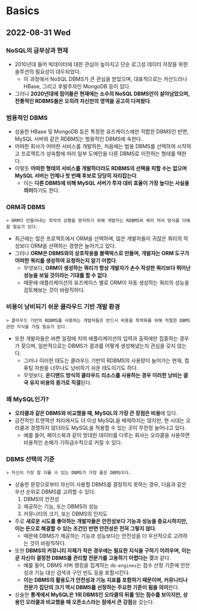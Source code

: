 # Basics
## 2022-08-31 Wed

### NoSQL의 급부상과 현재
* 2010년대 들어 빅데이터에 대한 관심이 높아지고 단순 로그성 데이터 저장을 위한 솔루션의 필요성이 대두되었다.
  * 이 과정에서 NoSQL DBMS가 큰 관심을 받았으며, 대표적으로는 카산드라나 HBase, 그리고 후발주자인 MongoDB 등이 있다.
* 그러나 **2020년대에 접어들은 현재에는 소수의 NoSQL DBMS만이 살아남았으며, 전통적인 RDBMS들은 오히려 자신만의 영역을 공고히 다져왔다**.

### 범용적인 DBMS
* 상술한 HBase 및 MongoDB 등은 특정한 유즈케이스에만 적합한 DBMS인 반면, MySQL 서버와 같은 RDBMS는 범용적인 DBMS에 속한다.
* 어떠한 회사가 어떠한 서비스를 개발하든, 처음에는 범용 DBMS를 선택하여 시작하고 프로젝트가 성숙함에 따라 일부 도메인을 다른 DBMS로 이전하는 형태를 택한다.
* 이렇듯 **어떠한 형태의 서비스를 개발하더라도 RDBMS의 선택을 피할 수는 없으며 MySQL 서버는 언제나 첫 번째 후보로 당당히 자리잡는다**.
  * 이는 **다른 DBMS에 비해 MySQL 서버가 투자 대비 효율이 가장 높다는 사실을 의미**하기도 한다. 

### ORM과 DBMS
```
> ORM이 만들어내는 최악의 상황을 방지하기 위해 개발자는 RDBMS와 쿼리 처리 방식을 이해할 필요가 있다.
```
* 최근에는 많은 프로젝트에서 ORM을 선택하며, 많은 개발자들이 귀찮은 쿼리의 작성보다 ORM을 선택하는 경향은 늘어가고 있다.
* 그러나 **ORM은 DBMS와의 상호작용을 블랙박스로 만들며, 개발자는 ORM 도구가 어떠한 쿼리를 생성하여 요청하는지 알기 어렵다**.
  * 무엇보다, **ORM이 생성하는 쿼리가 항상 개발자가 손수 작성한 쿼리보다 뛰어난 성능을 보일 것이라는 기대를 할 수 없다**.
  * 때문에 애플리케이션의 유즈케이스 별로 ORM이 자동 생성하는 쿼리의 성능을 검토해보는 것이 바람직하다.

### 비용이 낭비되기 쉬운 클라우드 기반 개발 환경
```
> 클라우드 기반의 RDBMS를 사용하는 개발자들은 반드시 비용을 최적화를 위해 적절한 DBMS 관련 지식을 가질 필요가 있다.
```
* 또한 개발자들은 바쁜 일정에 치여 애플리케이션의 입력과 출력에만 집중하는 경우가 잦으며, 일반적으로는 DBMS가 결과를 어떻게 생성해냈는지 관심을 갖지 않는다.
  * 그러나 이러한 태도는 클라우드 기반의 RDBMS의 사용량이 늘어가는 현재, 컴퓨팅 자원을 너무나도 낭비하기 쉬운 태도이기도 하다.
  * 무엇보다, **온디맨드 방식의 클라우드 리소스를 사용하는 경우 이러한 낭비는 결국 유지 비용의 증가로 직결**된다.

### 왜 MySQL인가?
* **오라클과 같은 DBMS와 비교했을 때, MySQL의 가장 큰 장점은 비용**에 있다.
* 금전적인 트랜잭션 처리에서도 더 이상 MySQL을 배제하지는 않지만, 현 시대는 오라클과 경쟁하지 않더라도 MySQL을 적용할 수 있는 곳이 무한정 늘어나고 있다.
  * 예를 들어, 페이스북과 같이 방대한 데이터를 다루는 회사는 오라클을 사용하면 비용적인 손해가 기하급수적으로 커질 수 있다.

### DBMS 선택의 기준
```
> 자신이 가장 잘 다룰 수 있는 DBMS가 가장 좋은 DBMS이다.
```
* 상술한 문장으로부터 자신이 사용할 DBMS를 결정하지 못하는 경우, 다음과 같은 우선 순위로 DBMS를 고려할 수 있다.
  1. DBMS의 안전성
  2. 제공하는 기능, 또는 DBMS의 성능
  3. 커뮤니티의 크기, 또는 DBMS의 인지도
* 주로 **새로운 시도를 좋아하는 개발자들은 안전성보다 기능과 성능을 중요시하지만, 이는 돈으로 해결할 수 있는 조건인 반면 안전성은 전혀 그렇지 않다**.
  * 때문에 DBMS가 제공하는 기능과 성능보다는 안전성을 더 우선적으로 고려하는 것이 바람직하다.
* 또한 **DBMS의 커뮤니티 자체가 작은 경우에는 필요한 지식을 구하기 어려우며, 이는 곧 자신이 결정한 DBMS를 관리할 전문가를 고용하기 어렵다는 것**과 같다.
  * 예를 들어, DBMS 서버 랭킹을 집계하는 `db-engines`는 점수 산정 기준에 안전성과 기능 대신 검색과 구인 빈도 등을 포함시킨다.
  * **이는 DBMS의 활용도가 안전성과 기능 지표를 포함하기 때문이며, 커뮤니티나 전문가 집단의 크기 역시 DBMS를 선정하는 주요한 기준이 됨을 의미**한다.
* 상술한 **통계에서 MySQL은 1위 DBMS인 오라클의 뒤를 잇는 점수를 보이지만, 상용인 오라클과 비교했을 때 오픈소스라는 점에서 큰 강점**을 갖는다.